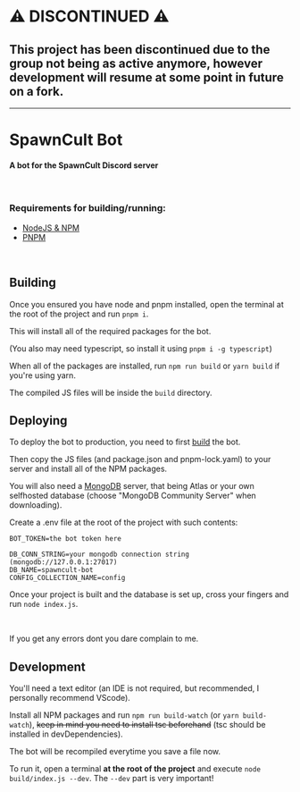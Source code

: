 # :warning: DISCONTINUED :warning:
## This project has been discontinued due to the group not being as active anymore, however development will resume at some point in future on a fork.

---

# SpawnCult Bot
#### A bot for the SpawnCult Discord server

<br>

### Requirements for building/running:
- [NodeJS & NPM](https://nodejs.org)
- [PNPM](https://pnpm.io)

<br>

## Building
Once you ensured you have node and pnpm installed, open the terminal at the root of the project and run `pnpm i`.

This will install all of the required packages for the bot.

(You also may need typescript, so install it using `pnpm i -g typescript`)

When all of the packages are installed, run `npm run build` or `yarn build` if you're using yarn.


The compiled JS files will be inside the `build` directory.

## Deploying
To deploy the bot to production, you need to first [build](#building) the bot.

Then copy the JS files (and package.json and pnpm-lock.yaml) to your server and install all of the NPM packages.

You will also need a [MongoDB](https://www.mongodb.com/try/download/community) server, that being Atlas or your own selfhosted database (choose "MongoDB Community Server" when downloading).

Create a .env file at the root of the project with such contents: 
```
BOT_TOKEN=the bot token here

DB_CONN_STRING=your mongodb connection string (mongodb://127.0.0.1:27017)
DB_NAME=spawncult-bot
CONFIG_COLLECTION_NAME=config
```
Once your project is built and the database is set up, cross your fingers and run `node index.js`.

<br>

If you get any errors dont you dare complain to me.


## Development
You'll need a text editor (an IDE is not required, but recommended, I personally recommend VScode).

Install all NPM packages and run `npm run build-watch` (or `yarn build-watch`), ~~keep in mind you need to install tsc beforehand~~ (tsc should be installed in devDependencies).

The bot will be recompiled everytime you save a file now.

To run it, open a terminal **at the root of the project** and execute `node build/index.js --dev`. The `--dev` part is very important!
